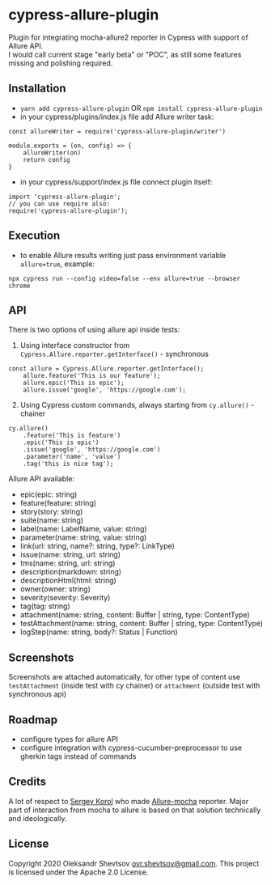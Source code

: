 # cypress-allure-plugin

Plugin for integrating mocha-allure2 reporter in Cypress with support of Allure API.  
I would call current stage "early beta" or "POC", as still some features missing and polishing required.


## Installation

*  `yarn add cypress-allure-plugin`  OR  `npm install cypress-allure-plugin`
*  in your cypress/plugins/index.js file add Allure writer task:
```
const allureWriter = require('cypress-allure-plugin/writer')

module.exports = (on, config) => {
    allureWriter(on)
    return config
}
```
* in your cypress/support/index.js file connect plugin itself:
```
import 'cypress-allure-plugin';
// you can use require also:
require('cypress-allure-plugin');
```

## Execution

* to enable Allure results writing just pass environment variable `allure=true`, example:
```
npx cypress run --config video=false --env allure=true --browser chrome
```

## API

There is two options of using allure api inside tests:
1. Using interface constructor from `Cypress.Allure.reporter.getInterface()` - synchronous
```
const allure = Cypress.Allure.reporter.getInterface();
    allure.feature('This is our feature');
    allure.epic('This is epic');
    allure.issue('google', 'https://google.com');
```
2. Using Cypress custom commands, always starting from `cy.allure()` - chainer
```
cy.allure()
    .feature('This is feature')
    .epic('This is epic')
    .issue('google', 'https://google.com')
    .parameter('name', 'value')
    .tag('this is nice tag');
```

Allure API available: 
* epic(epic: string)
* feature(feature: string)
* story(story: string)
* suite(name: string)
* label(name: LabelName, value: string)
* parameter(name: string, value: string)
* link(url: string, name?: string, type?: LinkType)
* issue(name: string, url: string)
* tms(name: string, url: string)
* description(markdown: string)
* descriptionHtml(html: string)
* owner(owner: string)
* severity(severity: Severity)
* tag(tag: string)
* attachment(name: string, content: Buffer | string, type: ContentType)
* testAttachment(name: string, content: Buffer | string, type: ContentType)
* logStep(name: string, body?: Status | Function)

## Screenshots

Screenshots are attached automatically, for other type of content use `testAttachment` (inside test with cy chainer) or `attachment` (outside test with synchronous api)

## Roadmap
 * configure types for allure API
 * configure integration with cypress-cucumber-preprocessor to use gherkin tags instead of commands

## Credits

A lot of respect to [Sergey Korol](serhii.s.korol@gmail.com) who made [Allure-mocha](https://github.com/allure-framework/allure-js/tree/master/packages/allure-mocha) reporter. Major part of interaction from mocha to allure is based on that solution technically and ideologically.

## License

Copyright 2020 Oleksandr Shevtsov <ovr.shevtsov@gmail.com>.  This project is licensed under the Apache 2.0 License.  